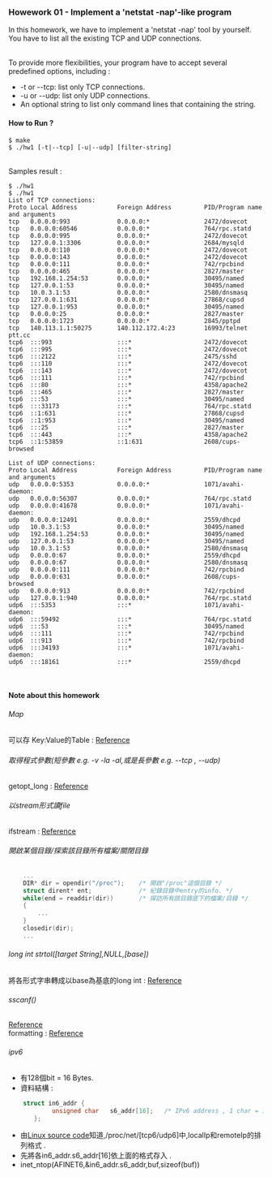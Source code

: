 ### Howework 01 - Implement a 'netstat -nap'-like program
In this homework, we have to implement a 'netstat -nap' tool by yourself. You have to list all the existing TCP and UDP connections. <br><br>

To provide more flexibilities, your program have to accept several predefined options, including : <br>

* -t or --tcp: list only TCP connections.
* -u or --udp: list only UDP connections.
* An optional string to list only command lines that containing the string.

#### How to Run ?
``` shell
$ make
$ ./hw1 [-t|--tcp] [-u|--udp] [filter-string]
```
<br>Samples result :<br>
``` shell
$ ./hw1
$ ./hw1
List of TCP connections:
Proto Local Address           Foreign Address         PID/Program name and arguments
tcp   0.0.0.0:993             0.0.0.0:*               2472/dovecot    
tcp   0.0.0.0:60546           0.0.0.0:*               764/rpc.statd   
tcp   0.0.0.0:995             0.0.0.0:*               2472/dovecot    
tcp   127.0.0.1:3306          0.0.0.0:*               2684/mysqld     
tcp   0.0.0.0:110             0.0.0.0:*               2472/dovecot    
tcp   0.0.0.0:143             0.0.0.0:*               2472/dovecot    
tcp   0.0.0.0:111             0.0.0.0:*               742/rpcbind     
tcp   0.0.0.0:465             0.0.0.0:*               2827/master     
tcp   192.168.1.254:53        0.0.0.0:*               30495/named     
tcp   127.0.0.1:53            0.0.0.0:*               30495/named     
tcp   10.0.3.1:53             0.0.0.0:*               2580/dnsmasq    
tcp   127.0.0.1:631           0.0.0.0:*               27868/cupsd     
tcp   127.0.0.1:953           0.0.0.0:*               30495/named     
tcp   0.0.0.0:25              0.0.0.0:*               2827/master     
tcp   0.0.0.0:1723            0.0.0.0:*               2845/pptpd      
tcp   140.113.1.1:50275       140.112.172.4:23        16993/telnet ptt.cc
tcp6  :::993                  :::*                    2472/dovecot    
tcp6  :::995                  :::*                    2472/dovecot    
tcp6  :::2122                 :::*                    2475/sshd       
tcp6  :::110                  :::*                    2472/dovecot    
tcp6  :::143                  :::*                    2472/dovecot    
tcp6  :::111                  :::*                    742/rpcbind     
tcp6  :::80                   :::*                    4358/apache2    
tcp6  :::465                  :::*                    2827/master     
tcp6  :::53                   :::*                    30495/named     
tcp6  :::33173                :::*                    764/rpc.statd   
tcp6  ::1:631                 :::*                    27868/cupsd     
tcp6  ::1:953                 :::*                    30495/named     
tcp6  :::25                   :::*                    2827/master     
tcp6  :::443                  :::*                    4358/apache2    
tcp6  ::1:53859               ::1:631                 2608/cups-browsed

List of UDP connections:
Proto Local Address           Foreign Address         PID/Program name and arguments
udp   0.0.0.0:5353            0.0.0.0:*               1071/avahi-daemon: 
udp   0.0.0.0:56307           0.0.0.0:*               764/rpc.statd   
udp   0.0.0.0:41678           0.0.0.0:*               1071/avahi-daemon: 
udp   0.0.0.0:12491           0.0.0.0:*               2559/dhcpd      
udp   10.0.3.1:53             0.0.0.0:*               30495/named     
udp   192.168.1.254:53        0.0.0.0:*               30495/named     
udp   127.0.0.1:53            0.0.0.0:*               30495/named     
udp   10.0.3.1:53             0.0.0.0:*               2580/dnsmasq    
udp   0.0.0.0:67              0.0.0.0:*               2559/dhcpd      
udp   0.0.0.0:67              0.0.0.0:*               2580/dnsmasq    
udp   0.0.0.0:111             0.0.0.0:*               742/rpcbind     
udp   0.0.0.0:631             0.0.0.0:*               2608/cups-browsed
udp   0.0.0.0:913             0.0.0.0:*               742/rpcbind     
udp   127.0.0.1:940           0.0.0.0:*               764/rpc.statd   
udp6  :::5353                 :::*                    1071/avahi-daemon: 
udp6  :::59492                :::*                    764/rpc.statd   
udp6  :::53                   :::*                    30495/named     
udp6  :::111                  :::*                    742/rpcbind     
udp6  :::913                  :::*                    742/rpcbind     
udp6  :::34193                :::*                    1071/avahi-daemon: 
udp6  :::18161                :::*                    2559/dhcpd  
```
<br>

#### Note about this homework

###### Map 
可以存 Key:Value的Table : [Reference](http://mropengate.blogspot.tw/2015/12/cc-map-stl.html)

###### 取得程式參數(短參數 e.g. -v -la -al,或是長參數 e.g. --tcp , --udp) 
getopt_long : [Reference](http://blog.csdn.net/ast_224/article/details/3861625)

###### 以stream形式讀file 
ifstream : [Reference](http://kwcheng0119.pixnet.net/blog/post/43828154-cpp---ifstream-(read-file)---%E9%96%8B%E6%AA%94-%26-%E8%AE%80%E6%AA%94)

###### 開啟某個目錄/探索該目錄所有檔案/關閉目錄 
``` C
	...
	DIR* dir = opendir("/proc");	/* 開啟"/proc"這個目錄 */
	struct dirent* ent;				/* 紀錄目錄中entry的info. */
	while(end = readdir(dir))		/* 探訪所有該目錄底下的檔案/目錄 */
	{
		...
	}
	closedir(dir);
	...
```

###### long int strtol([target String],NULL,[base]) 
將各形式字串轉成以base為基底的long int : [Reference](http://blog.xuite.net/tzeng015/twblog/113272225-strtol%EF%BC%88%E5%B0%87%E5%AD%97%E7%AC%A6%E4%B8%B2%E8%BD%89%E6%8F%9B%E6%88%90%E9%95%B7%E6%95%B4%E5%9E%8B%E6%95%B8%EF%BC%89)


###### sscanf() 
[Reference](http://pisces.ck.tp.edu.tw/~peng/index.php?action=showfile&file=fa6dc86f5b337e2c7b8fdc11d1c32b41990d2f08b)
<br>formatting : [Reference](http://edisonx.pixnet.net/blog/post/35305668-%5Bc%5D-printf-%E5%BC%95%E6%95%B8%E8%AA%AA%E6%98%8E)

###### ipv6
* 有128個bit = 16 Bytes.
* 資料結構 : 
``` C
	struct in6_addr {
            unsigned char   s6_addr[16];   /* IPv6 address , 1 char = 1 byte  */
       };
```
* 由[Linux source code](http://lxr.free-electrons.com/source/net/ipv6/tcp_ipv6.c#L1779)知道,/proc/net/[tcp6/udp6]中,localIp和remoteIp的排列格式 .
* 先將各in6_addr.s6_addr[16]依上面的格式存入 .
* inet_ntop(AFINET6,&in6_addr.s6_addr,buf,sizeof(buf))